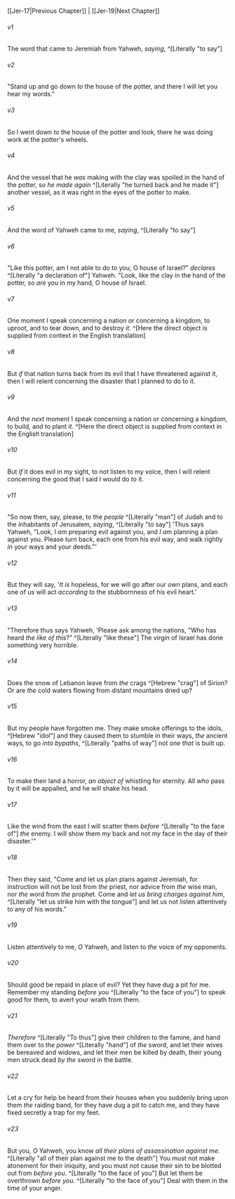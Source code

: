 ﻿---
aliases:
  - Jeremiah 18
---

[[Jer-17|Previous Chapter]] | [[Jer-19|Next Chapter]]

###### v1
The word that came to Jeremiah from Yahweh, _saying_, ^[Literally "to say"]

###### v2
"Stand up and go down _to_ the house of the potter, and there I will let you hear my words."

###### v3
So I went down _to_ the house of the potter and look, there he was doing work at the potter's wheels.

###### v4
And the vessel that he _was_ making with the clay was spoiled in the hand of the potter, so _he made again_ ^[Literally "he turned back and he made it"] another vessel, as it was right in the eyes of the potter to make.

###### v5
And the word of Yahweh came to me, _saying_, ^[Literally "to say"]

###### v6
"Like this potter, am I not able to do to you, O house of Israel?" _declares_ ^[Literally "a declaration of"] Yahweh. "Look, like the clay in the hand of the potter, so _are_ you in my hand, O house of Israel.

###### v7
One moment I speak concerning a nation or concerning a kingdom, to uproot, and to tear down, and to destroy _it_. ^[Here the direct object is supplied from context in the English translation]

###### v8
But _if_ that nation turns back from its evil that I have threatened against it, then I will relent concerning the disaster that I planned to do to it.

###### v9
And the _next_ moment I speak concerning a nation or concerning a kingdom, to build, and to plant _it_. ^[Here the direct object is supplied from context in the English translation]

###### v10
But _if_ it does evil in my sight, to not listen to my voice, then I will relent concerning the good that I said I would do _to_ it.

###### v11
"So now then, say, please, to the _people_ ^[Literally "man"] of Judah and to the inhabitants of Jerusalem, _saying_, ^[Literally "to say"] 'Thus says Yahweh, "Look, I _am_ preparing evil against you, and _I am_ planning a plan against you. Please turn back, each one from his evil way, and walk rightly _in_ your ways and your deeds."'

###### v12
But they will say, '_It is_ hopeless, for we will go after our _own_ plans, and each one of us will act _according to_ the stubbornness of his evil heart.'

###### v13
"Therefore thus says Yahweh,
'Please ask among the nations, "Who has heard _the like of this_?" ^[Literally "like these"]
The virgin of Israel has done something very horrible.

###### v14
Does the snow of Lebanon leave from _the_ crags ^[Hebrew "crag"] of Sirion?
Or are _the_ cold waters flowing from distant mountains dried up?

###### v15
But my people have forgotten me.
They make smoke offerings to the idols, ^[Hebrew "idol"]
and they caused them to stumble in their ways, _the_ ancient ways,
to go _into_ _bypaths_, ^[Literally "paths of way"] not _one that_ is built up.

###### v16
To make their land a horror,
_an object of_ whistling for eternity.
All _who_ pass by it will be appalled,
and he will shake his head.

###### v17
Like the wind from the east
I will scatter them _before_ ^[Literally "to the face of"] _the_ enemy.
I will show them _my_ back and not _my_ face
in the day of their disaster.'"

###### v18
Then they said, "Come and let us plan plans against Jeremiah, for instruction will not be lost from _the_ priest, nor advice from _the_ wise man, nor _the_ word from _the_ prophet. Come and _let us bring charges against him_, ^[Literally "let us strike him with the tongue"] and let us not listen attentively to any of his words."

###### v19
Listen attentively to me, _O_ Yahweh,
and listen to _the_ voice of my opponents.

###### v20
Should good be repaid in place of evil?
Yet they have dug a pit for me.
Remember my standing _before you_ ^[Literally "to the face of you"] to speak good for them,
to avert your wrath from them.

###### v21
_Therefore_ ^[Literally "To thus"] give their children to the famine,
and hand them over to _the_ _power_ ^[Literally "hand"] of _the_ sword,
and let their wives be bereaved and widows,
and let their men be killed by death,
their young men struck dead
_by the_ sword in the battle.

###### v22
Let a cry for help be heard from their houses
when you suddenly bring upon them _the_ raiding band,
for they have dug a pit to catch me,
and they have fixed secretly a trap for my feet.

###### v23
But you, _O_ Yahweh, you know
_all their plans of assassination against me_. ^[Literally "all of their plan against me to the death"]
You must not make atonement for their iniquity,
and you must not cause their sin to be blotted out from _before you_. ^[Literally "to the face of you"]
But let them be overthrown _before you_. ^[Literally "to the face of you"]
Deal with them in the time of your anger.